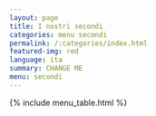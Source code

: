 ```yaml
---
layout: page
title: I nostri secondi
categories: menu secondi
permalink: /:categories/index.html
featured-img: red
language: ita
summary: CHANGE ME
menu: secondi
---
```


{% include menu_table.html %}














